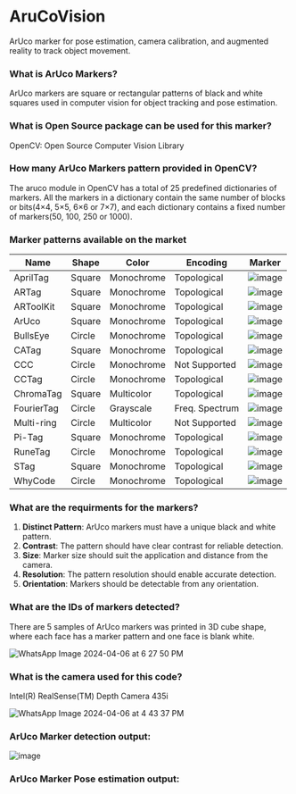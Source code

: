 # AruCoVision
ArUco marker for pose estimation, camera calibration, and augmented reality to track object movement.

### What is ArUco Markers?
ArUco markers are square or rectangular patterns of black and white squares used in computer vision for object tracking and pose estimation.

### What is Open Source package can be used for this marker?
OpenCV: Open Source Computer Vision Library 
### How many ArUco Markers pattern provided in OpenCV?
The aruco module in OpenCV has a total of 25 predefined dictionaries of markers. 
All the markers in a dictionary contain the same number of blocks or bits(4×4, 5×5, 6×6 or 7×7), and each dictionary contains a fixed number of markers(50, 100, 250 or 1000).

### Marker patterns available on the market

| Name      | Shape   | Color      | Encoding      | Marker                                                                                                    |
|-----------|---------|------------|---------------|-----------------------------------------------------------------------------------------------------------|
| AprilTag  | Square  | Monochrome | Topological   | ![image](https://github.com/Arwa-Fawzy/AruCoVision/assets/101527083/2a576aa2-fb1e-48e9-ae85-2be51e104a28) | 
| ARTag     | Square  | Monochrome | Topological   | ![image](https://github.com/Arwa-Fawzy/AruCoVision/assets/101527083/7a753a51-4c3c-4375-9366-97f885298cdd) | 
| ARToolKit | Square  | Monochrome | Topological   | ![image](https://github.com/Arwa-Fawzy/AruCoVision/assets/101527083/ebe39f1b-4230-4ab7-86da-55bfbb7f32f8) | 
| ArUco     | Square  | Monochrome | Topological   | ![image](https://github.com/Arwa-Fawzy/AruCoVision/assets/101527083/776deb7d-a9be-4af5-b33b-5f8bb5211d83) | 
| BullsEye  | Circle  | Monochrome | Topological   | ![image](https://github.com/Arwa-Fawzy/AruCoVision/assets/101527083/98b9a514-a909-44ef-b881-4258c7c5734a) | 
| CATag     | Square  | Monochrome | Topological   | ![image](https://github.com/Arwa-Fawzy/AruCoVision/assets/101527083/6421dc40-1b36-4a90-8b2f-2d1794e7a904) | 
| CCC       | Circle  | Monochrome | Not Supported | ![image](https://github.com/Arwa-Fawzy/AruCoVision/assets/101527083/ea6e29ef-d433-4e9a-8a0e-ceaaebd61d46) |
| CCTag     | Circle  | Monochrome | Topological   | ![image](https://github.com/Arwa-Fawzy/AruCoVision/assets/101527083/3530e90c-8d63-4b6b-8018-017c69b3a6e4) | 
| ChromaTag | Square  | Multicolor | Topological   | ![image](https://github.com/Arwa-Fawzy/AruCoVision/assets/101527083/560e0147-9adb-4b7c-8ab4-6c8b58c255a4) | 
| FourierTag| Circle  | Grayscale  | Freq. Spectrum| ![image](https://github.com/Arwa-Fawzy/AruCoVision/assets/101527083/de0f5c9c-925a-4fca-9c2c-0c3932c95677) | 
| Multi-ring| Circle  | Multicolor | Not Supported | ![image](https://github.com/Arwa-Fawzy/AruCoVision/assets/101527083/f610b9e6-abfb-49da-ab1e-411bb1149a5d) | 
| Pi-Tag    | Square  | Monochrome | Topological   | ![image](https://github.com/Arwa-Fawzy/AruCoVision/assets/101527083/e48d2d86-4639-44dc-a53e-bcf57fab1435) |
| RuneTag   | Circle  | Monochrome | Topological   | ![image](https://github.com/Arwa-Fawzy/AruCoVision/assets/101527083/5f0537d1-5a94-4978-9632-d09bd13ebb55) |
| STag      | Square  | Monochrome | Topological   | ![image](https://github.com/Arwa-Fawzy/AruCoVision/assets/101527083/db0fce55-62cd-492e-bb3b-79334ffcc5c8) |
| WhyCode   | Circle  | Monochrome | Topological   | ![image](https://github.com/Arwa-Fawzy/AruCoVision/assets/101527083/18f0576f-9459-4fb2-ba4b-140ff52676ca) | 

### What are the requirments for the markers?

1. **Distinct Pattern**: ArUco markers must have a unique black and white pattern.
2. **Contrast**: The pattern should have clear contrast for reliable detection.
3. **Size**: Marker size should suit the application and distance from the camera.
4. **Resolution**: The pattern resolution should enable accurate detection.
5. **Orientation**: Markers should be detectable from any orientation.

### What are the IDs of markers detected? 
There are 5 samples of ArUco markers was printed in 3D cube shape, where each face has a marker pattern and one face is blank white. 

![WhatsApp Image 2024-04-06 at 6 27 50 PM](https://github.com/Arwa-Fawzy/AruCoVision/assets/101527083/01de48d7-d724-49cb-9e40-74a03832c07c)

### What is the camera used for this code? 
Intel(R) RealSense(TM) Depth Camera 435i

![WhatsApp Image 2024-04-06 at 4 43 37 PM](https://github.com/Arwa-Fawzy/AruCoVision/assets/101527083/ae5feb8e-a463-4ae6-9474-654d97657a61)

### ArUco Marker detection output:

![image](https://github.com/Arwa-Fawzy/AruCoVision/assets/101527083/f32739e3-0e60-4e60-a1e2-fd511242e632)

### ArUco Marker Pose estimation output:




